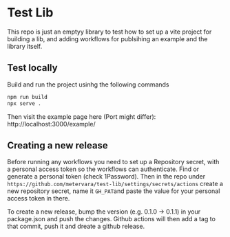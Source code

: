 # Test Lib

This repo is just an emptyy library to test how to set up a vite project for building a lib, and adding workflows for publsihing an example and the library itself. 

## Test locally 
Build and run the project usinhg the following commands

```bash
npm run build
npx serve .
```

Then visit the example page here (Port might differ): http://localhost:3000/example/

## Creating a new release
Before running any workflows you need to set up a Repository secret, with a personal access token so the workflows can authenticate. Find or generate a personal token (check 1Password). Then in the repo under ```https://github.com/metervara/test-lib/settings/secrets/actions``` create a new repository secret, name it ```GH_PAT```and paste the value for your personal access token in there.

To create a new release, bump the version (e.g. 0.1.0 → 0.1.1) in your package.json and push the changes. Github actions will then add a tag to that commit, push it and dreate a github release.
